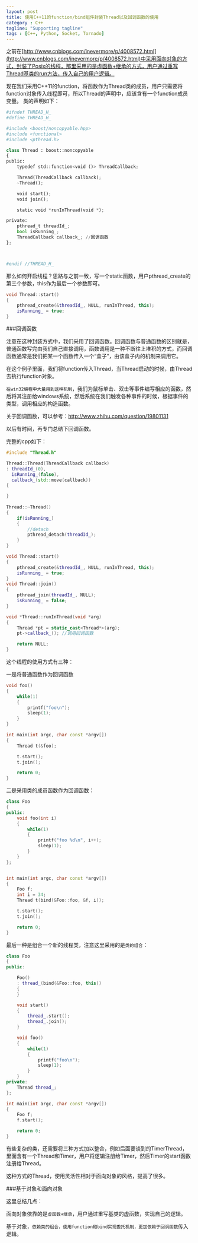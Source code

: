 ```yaml
---
layout: post
title: 使用C++11的function/bind组件封装Thread以及回调函数的使用
category : C++
tagline: "Supporting tagline"
tags : [C++, Python, Socket, Tornado]
---
```

之前在[http://www.cnblogs.com/inevermore/p/4008572.html](http://www.cnblogs.com/inevermore/p/4008572.html)中采用面向对象的方式，封装了Posix的线程，那里采用的是虚函数+继承的方式，用户通过重写Thread基类的run方法，传入自己的用户逻辑。
   
  现在我们采用C++11的function，将函数作为Thread类的成员，用户只需要将function对象传入线程即可，所以Thread的声明中，应该含有一个function成员变量。
  类的声明如下：
  

```Python
#ifndef THREAD_H_
#define THREAD_H_

#include <boost/noncopyable.hpp>
#include <functional>
#include <pthread.h>

class Thread : boost::noncopyable
{
public:
    typedef std::function<void ()> ThreadCallback;

    Thread(ThreadCallback callback);
    ~Thread();

    void start();
    void join();

    static void *runInThread(void *);

private:
    pthread_t threadId_;
    bool isRunning_;
    ThreadCallback callback_; //回调函数
};



#endif //THREAD_H_
```
		

那么如何开启线程？思路与之前一致，写一个static函数，用户pthread_create的第三个参数，this作为最后一个参数即可。




```C++
void Thread::start()
{
    pthread_create(&threadId_, NULL, runInThread, this);
    isRunning_ = true;
}
```
		

 



###回调函数


 


注意在这种封装方式中，我们采用了回调函数。回调函数与普通函数的区别就是，普通函数写完由我们自己直接调用，函数调用是一种不断往上堆积的方式，而回调函数通常是我们把某一个函数传入一个“盒子”，由该盒子内的机制来调用它。


在这个例子里面，我们将function传入Thread，当Thread启动的时候，由Thread去执行function对象。


`在win32编程中大量用到这种机制`，我们为鼠标单击、双击等事件编写相应的函数，然后将其注册给windows系统，然后系统在我们触发各种事件的时候，根据事件的类型，调用相应的构造函数。


关于回调函数，可以参考：<a title="http://www.zhihu.com/question/19801131" href="http://www.zhihu.com/question/19801131">http://www.zhihu.com/question/19801131</a>


以后有时间，再专门总结下回调函数。


 


完整的cpp如下：




```C++
#include "Thread.h"

Thread::Thread(ThreadCallback callback)
: threadId_(0),
  isRunning_(false),
  callback_(std::move(callback))
{

}
    
Thread::~Thread()
{
    if(isRunning_)
    {
        //detach
        pthread_detach(threadId_);
    }
}

void Thread::start()
{
    pthread_create(&threadId_, NULL, runInThread, this);
    isRunning_ = true;
}
void Thread::join()
{
    pthread_join(threadId_, NULL);
    isRunning_ = false;
}

void *Thread::runInThread(void *arg)
{
    Thread *pt = static_cast<Thread*>(arg);
    pt->callback_(); //调用回调函数

    return NULL;
}
```
		

 


这个线程的使用方式有三种：


一是将普通函数作为回调函数




```C++
void foo()
{
    while(1)
    {
        printf("foo\n");
        sleep(1);
    }
}

int main(int argc, char const *argv[])
{
    Thread t(&foo);

    t.start();
    t.join();

    return 0;
}
```
		

 


二是采用类的成员函数作为回调函数：




```C++
class Foo
{
public:
    void foo(int i)
    {
        while(1)
        {
            printf("foo %d\n", i++);
            sleep(1);
        }
    }
};


int main(int argc, char const *argv[])
{
    Foo f;
    int i = 34;
    Thread t(bind(&Foo::foo, &f, i));

    t.start();
    t.join();

    return 0;
}
```
		

最后一种是组合一个新的线程类，注意这里采用的是`类的组合`：




```C++
class Foo
{
public:

    Foo()
    : thread_(bind(&Foo::foo, this))
    {
    }

    void start()
    {
        thread_.start();
        thread_.join();
    }

    void foo()
    {
        while(1)
        {
            printf("foo\n");
            sleep(1);
        }
    }
private:
    Thread thread_;
};

int main(int argc, char const *argv[])
{
    Foo f;
    f.start();

    return 0;
}
```
		

有些复杂的类，还需要将三种方式加以整合，例如后面要谈到的TimerThread，里面含有一个Thread和Timer，用户将逻辑注册给Timer，然后Timer的start函数注册给Thread。


这种方式的Thread，使用灵活性相对于面向对象的风格，提高了很多。


 





###基于对象和面向对象


 


这里总结几点：



  面向对象依靠的是`虚函数+继承`，用户通过重写基类的虚函数，实现自己的逻辑。




  基于对象，`依赖类的组合，使用function和bind实现委托机制，更加依赖于回调函数`传入逻辑。

			